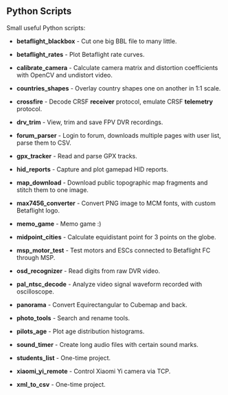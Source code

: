 ## Python Scripts

Small useful Python scripts:

* **betaflight_blackbox** - Cut one big BBL file to many little.

* **betaflight_rates** - Plot Betaflight rate curves.

* **calibrate_camera** - Calculate camera matrix and distortion coefficients with OpenCV and undistort video.

* **countries_shapes** - Overlay country shapes one on another in 1:1 scale.

* **crossfire** - Decode CRSF __receiver__ protocol, emulate CRSF __telemetry__ protocol.

* **drv_trim** - View, trim and save FPV DVR recordings.

* **forum_parser** - Login to forum, downloads multiple pages with user list, parse them to CSV.

* **gpx_tracker** - Read and parse GPX tracks.

* **hid_reports** - Capture and plot gamepad HID reports.

* **map_download** - Download public topographic map fragments and stitch them to one image.

* **max7456_converter** - Convert PNG image to MCM fonts, with custom Betaflight logo.

* **memo_game** - Memo game :)

* **midpoint_cities** - Calculate equidistant point for 3 points on the globe.

* **msp_motor_test** - Test motors and ESCs connected to Betaflight FC through MSP.

* **osd_recognizer** - Read digits from raw DVR video.

* **pal_ntsc_decode** - Analyze video signal waveform recorded with oscilloscope.

* **panorama** - Convert Equirectangular to Cubemap and back.

* **photo_tools** - Search and rename tools.

* **pilots_age** - Plot age distribution histograms.

* **sound_timer** - Create long audio files with certain sound marks.

* **students_list** - One-time project.

* **xiaomi_yi_remote** - Control Xiaomi Yi camera via TCP.

* **xml_to_csv** - One-time project.